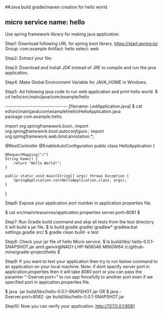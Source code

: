 ##Java build gradle/maven creation for hello world

## micro service name: hello

Use spring framework library for making java application.

Step1: Download following URL for spring boot library.
https://start.spring.io/
Group: com.example
Artifact: hello
select: web

Step2: Extract your file:

Step3: Download and install JDK instead of JRE to compile and run the java application.

Step4: Make Global Environment Variable for JAVA_HOME in Windows.

Step5:  Ad following java code to run web application and print hello world.
$ cd hello/src/main/java/com/example/hello

-------------------------------- [filename: LedApplication.java]
$ cat ed\src\main\java\com\example\hello\HelloApplication.java  
package com.example.hello;

import org.springframework.boot.*;
import org.springframework.boot.autoconfigure.*;
import org.springframework.web.bind.annotation.*;

@RestController
@EnableAutoConfiguration
public class HelloApplication {

	@RequestMapping("/")
	String home() {
		return "Hello World!";
	}

	public static void main(String[] args) throws Exception {
		SpringApplication.run(HelloApplication.class, args);
	}

}

Step6: Expose your application port number in application.properties file.

 $ cat src/main/resources/application.properties
  server.port=8081
$


Step7: Run Gradle build command and skip all tests from the test directory. It will build a jar file.
$ ls
  build.gradle  gradle/  gradlew*  gradlew.bat  settings.gradle  src/
$ gradle clean build -x test

Step8: Check your jar file of hello Micro service.
$ ls build/libs/
  hello-0.0.1-SNAPSHOT.jar
amit.ganvir@NAG1-LHP-N06546 MINGW64 /c/github-mine/gradle-project/hello
$

Step9: If you want to test your application then try to run below command to an application on your local machine.
Note: if dont specify server port in application.properties then it will take 8080 port or you can pass the paramter "-Dserver.port=<PORT>" to run app forcefully to another port even if we specified port in appication.properites file.

$ java -jar build/libs/hello-0.0.1-SNAPSHOT.jar
OR
$ java -Dserver.port=8082 -jar build/libs/hello-0.0.1-SNAPSHOT.jar

Step10: Now you can verify your application.
http://127.0.0.1:8081